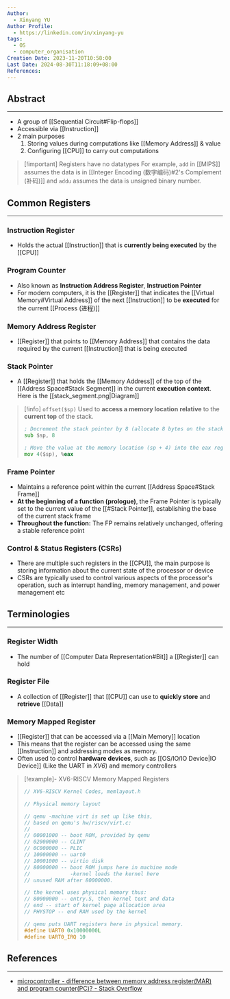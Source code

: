 ```yaml
---
Author:
  - Xinyang YU
Author Profile:
  - https://linkedin.com/in/xinyang-yu
tags:
  - OS
  - computer_organisation
Creation Date: 2023-11-20T10:58:00
Last Date: 2024-08-30T11:18:09+08:00
References: 
---
```

## Abstract
---
- A group of [[Sequential Circuit#Flip-flops]]
- Accessible via [[Instruction]]
- 2 main purposes
	1. Storing values during computations like [[Memory Address]] & value
	2. Configuring [[CPU]] to carry out computations

>[!important] Registers have no datatypes
> For example, `add` in [[MIPS]] assumes the data is in [[Integer Encoding (数字编码)#2's Complement (补码)]] and `addu` assumes the data is unsigned binary number.
## Common Registers
---
### Instruction Register
- Holds the actual [[Instruction]] that is **currently being executed** by the [[CPU]]


### Program Counter
- Also known as **Instruction Address Register**, **Instruction Pointer**
- For modern computers, it is the [[Register]] that indicates the [[Virtual Memory#Virtual Address]] of the next [[Instruction]] to be **executed** for the current [[Process (进程)]]

### Memory Address Register
- [[Register]] that points to [[Memory Address]] that contains the data required by the current [[Instruction]] that is being executed 


### Stack Pointer
- A [[Register]] that holds the [[Memory Address]] of the top of the [[Address Space#Stack Segment]] in the current **execution context**. Here is the [[stack_segment.png|Diagram]] 

>[!info] `offset($sp)`
> Used to **access a memory location** **relative** to the **current top** of the stack.
> 
> ```asm
> ; Decrement the stack pointer by 8 (allocate 8 bytes on the stack)
> sub $sp, 8 
>
> ; Move the value at the memory location (sp + 4) into the eax register
> mov 4($sp), %eax 
> ```

### Frame Pointer
- Maintains a reference point within the current [[Address Space#Stack Frame]]
- **At the beginning of a function (prologue)**, the Frame Pointer is typically set to the current value of the [[#Stack Pointer]], establishing the base of the current stack frame
- **Throughout the function:** The FP remains relatively unchanged, offering a stable reference point

### Control & Status Registers (CSRs)
- There are multiple such registers in the [[CPU]], the main purpose is storing information about the current state of the processor or device
- CSRs are typically used to control various aspects of the processor's operation, such as interrupt handling, memory management, and power management etc






## Terminologies
---
### Register Width
- The number of [[Computer Data Representation#Bit]] a [[Register]] can hold
### Register File
- A collection of [[Register]] that [[CPU]] can use to **quickly store** and **retrieve** [[Data]]
### Memory Mapped Register
- [[Register]] that can be accessed via a [[Main Memory]] location 
- This means that the register can be accessed using the same [[Instruction]] and addressing modes as memory.
- Often used to control **hardware devices**, such as [[OS/IO/IO Device|IO Device]] (Like the UART in *XV6*) and memory controllers

>[!example]- XV6-RISCV Memory Mapped Registers
> ```c title="memlayout.h"
> // XV6-RISCV Kernel Codes, memlayout.h
> 
> // Physical memory layout
> 
> // qemu -machine virt is set up like this,
> // based on qemu's hw/riscv/virt.c:
> //
> // 00001000 -- boot ROM, provided by qemu
> // 02000000 -- CLINT
> // 0C000000 -- PLIC
> // 10000000 -- uart0 
> // 10001000 -- virtio disk 
> // 80000000 -- boot ROM jumps here in machine mode
> //             -kernel loads the kernel here
> // unused RAM after 80000000.
> 
> // the kernel uses physical memory thus:
> // 80000000 -- entry.S, then kernel text and data
> // end -- start of kernel page allocation area
> // PHYSTOP -- end RAM used by the kernel
> 
> // qemu puts UART registers here in physical memory.
> #define UART0 0x10000000L
> #define UART0_IRQ 10
> ```


## References 
---
- [microcontroller - difference between memory address register(MAR) and program counter(PC)? - Stack Overflow](https://stackoverflow.com/questions/10876372/difference-between-memory-address-registermar-and-program-counterpc)